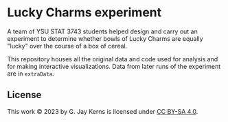 # Lucky Charms experiment

A team of YSU STAT 3743 students helped design and carry out an experiment to determine whether bowls of Lucky Charms are equally "lucky" over the course of a box of cereal. 

This repository houses all the original data and code used for analysis and for making interactive visualizations.  Data from later runs of the experiment are in `extraData`.

## License

This work © 2023 by G. Jay Kerns is licensed under [CC BY-SA 4.0](http://creativecommons.org/licenses/by-sa/4.0/?ref=chooser-v1).
